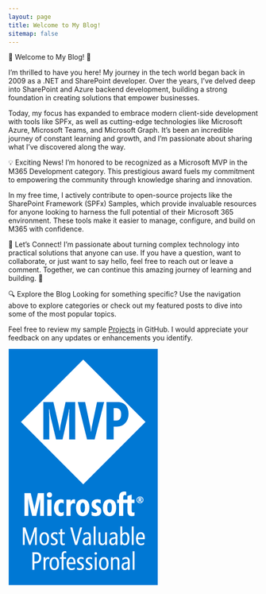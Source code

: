 ```yaml
---
layout: page
title: Welcome to My Blog! 
sitemap: false
---
```

🎉 Welcome to My Blog! 🎉

I’m thrilled to have you here! My journey in the tech world began back in 2009 as a .NET and SharePoint developer. Over the years, I’ve delved deep into SharePoint and Azure backend development, building a strong foundation in creating solutions that empower businesses.

Today, my focus has expanded to embrace modern client-side development with tools like SPFx, as well as cutting-edge technologies like Microsoft Azure, Microsoft Teams, and Microsoft Graph. It’s been an incredible journey of constant learning and growth, and I’m passionate about sharing what I’ve discovered along the way.

💡 Exciting News! I’m honored to be recognized as a Microsoft MVP in the M365 Development category. This prestigious award fuels my commitment to empowering the community through knowledge sharing and innovation.

In my free time, I actively contribute to open-source projects like the SharePoint Framework (SPFx) Samples, which provide invaluable resources for anyone looking to harness the full potential of their Microsoft 365 environment. These tools make it easier to manage, configure, and build on M365 with confidence.

💬 Let’s Connect!
I’m passionate about turning complex technology into practical solutions that anyone can use. If you have a question, want to collaborate, or just want to say hello, feel free to reach out or leave a comment. Together, we can continue this amazing journey of learning and building. 🚀

🔍 Explore the Blog
Looking for something specific? Use the navigation above to explore categories or check out my featured posts to dive into some of the most popular topics.

Feel free to review my sample [Projects](https://mohamadamer.com/projects) in GitHub. I would appreciate your feedback on any updates or enhancements you identify.


[![Mohammad Amer's MVP Profile](/assets/img/personal/MVP_Badge_2024.png)](https://mvp.microsoft.com/en-US/mvp/profile/70c07471-e35b-4100-97de-5df691ed2b24)


<!-- 
Thank you for buying the PRO version of Hydejack! 🎉

More than one year ago I was looking for a blogging platform but couldn't find it:
One that would let me write posts in markdown with my own editor,
one that didn't look awful buy modern design standards, and one that felt snappy on a mobile phone.
That and more is now Hydejack. I hope you enjoy it [as much as I do](https://qwtel.com/).

## First Steps
Start by reading the [Documentation]{:.heading.flip-title}.
Specifically, the chapters below should be relevant now:

* [Install]{:.heading.flip-title} --- How to install and run Hydejack.
* [Config]{:.heading.flip-title} --- Once Jekyll is running you can start with basic configuration.
{:.related-posts.faded}

After you've familiarized yourself with Hydejack, you can delete the following folders and files
containing example content:

~~~
├── _featured_categories
│   └── example.md
├── _projects
│   └── *
├── docs
├── example
├── licenses
├── assets
│   └── img
│       ├── blog
│       ├── docs
│       └── projects
├── CHANGELOG.md
├── forms-by-example.md
├── LICENSE.md
└── NOTICE.md
~~~

[documentation]: docs/README.md
[install]: docs/install.md
[upgrade]: docs/upgrade.md
[config]: docs/config.md -->
